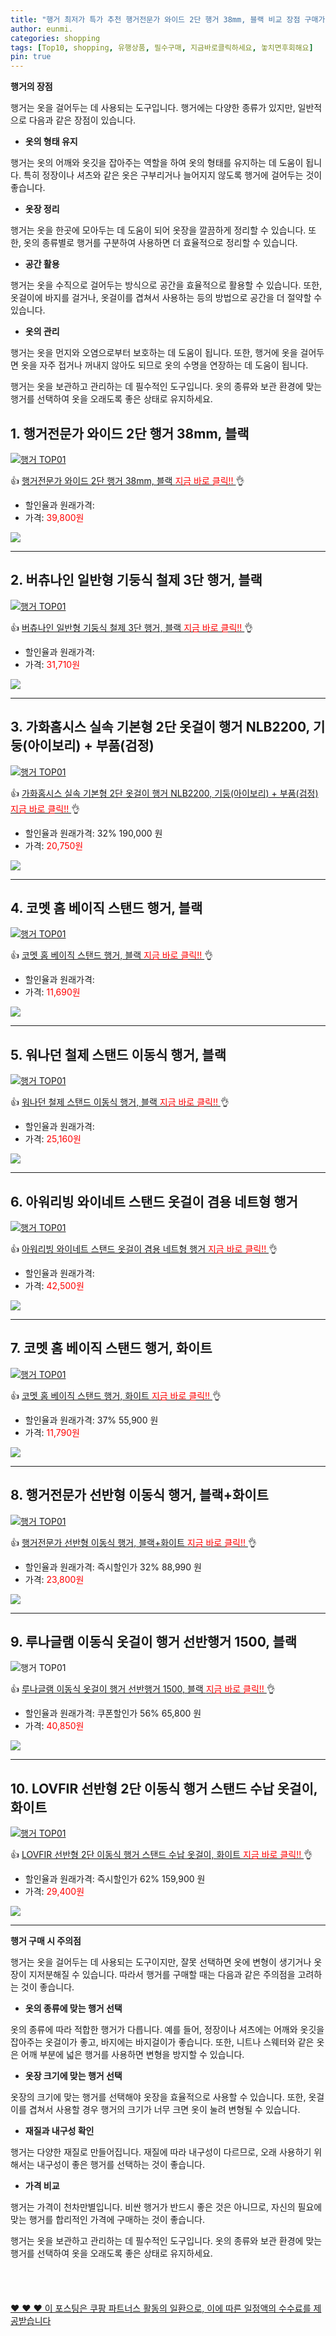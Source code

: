 ```yaml
---
title: "행거 최저가 특가 추천 행거전문가 와이드 2단 행거 38mm, 블랙 비교 장점 구매가이드"
author: eunmi.
categories: shopping
tags: [Top10, shopping, 유행상품, 필수구매, 지금바로클릭하세요, 놓치면후회해요]
pin: true
---
```

**행거의 장점**

행거는 옷을 걸어두는 데 사용되는 도구입니다. 행거에는 다양한 종류가 있지만, 일반적으로 다음과 같은 장점이 있습니다.

* **옷의 형태 유지**

행거는 옷의 어깨와 옷깃을 잡아주는 역할을 하여 옷의 형태를 유지하는 데 도움이 됩니다. 특히 정장이나 셔츠와 같은 옷은 구부리거나 늘어지지 않도록 행거에 걸어두는 것이 좋습니다.

* **옷장 정리**

행거는 옷을 한곳에 모아두는 데 도움이 되어 옷장을 깔끔하게 정리할 수 있습니다. 또한, 옷의 종류별로 행거를 구분하여 사용하면 더 효율적으로 정리할 수 있습니다.

* **공간 활용**

행거는 옷을 수직으로 걸어두는 방식으로 공간을 효율적으로 활용할 수 있습니다. 또한, 옷걸이에 바지를 걸거나, 옷걸이를 겹쳐서 사용하는 등의 방법으로 공간을 더 절약할 수 있습니다.

* **옷의 관리**

행거는 옷을 먼지와 오염으로부터 보호하는 데 도움이 됩니다. 또한, 행거에 옷을 걸어두면 옷을 자주 접거나 꺼내지 않아도 되므로 옷의 수명을 연장하는 데 도움이 됩니다.

행거는 옷을 보관하고 관리하는 데 필수적인 도구입니다. 옷의 종류와 보관 환경에 맞는 행거를 선택하여 옷을 오래도록 좋은 상태로 유지하세요.

   

## 1. 행거전문가 와이드 2단 행거 38mm, 블랙

[![행거 TOP01](https://thumbnail8.coupangcdn.com/thumbnails/remote/230x230ex/image/retail/images/814053951317566-5df40c5f-33f7-4d63-bfc7-4edea9c0d62e.png)](https://link.coupang.com/re/AFFSDP?lptag=AF3617701&subid=GithubCoopas&pageKey=1421638352&traceid=V0-153&itemId=2460242637&vendorItemId=70453761052)


👍 [행거전문가 와이드 2단 행거 38mm, 블랙 <font color=red> 지금 바로 클릭!! </font> ](https://link.coupang.com/re/AFFSDP?lptag=AF3617701&subid=GithubCoopas&pageKey=1421638352&traceid=V0-153&itemId=2460242637&vendorItemId=70453761052) 👌 


- 할인율과 원래가격: 
- 가격: <span style='color:red'>39,800원</span>

[![](/discount_price.png)](https://link.coupang.com/re/AFFSDP?lptag=AF3617701&subid=GithubCoopas&pageKey=1421638352&traceid=V0-153&itemId=2460242637&vendorItemId=70453761052)

---


   

## 2. 버츄나인 일반형 기둥식 철제 3단 행거, 블랙

[![행거 TOP01](https://thumbnail10.coupangcdn.com/thumbnails/remote/230x230ex/image/rs_quotation_api/qcsuid71/3ee15a270c5d49bbb786f88ed0e7004e.jpg)](https://link.coupang.com/re/AFFSDP?lptag=AF3617701&subid=GithubCoopas&pageKey=6098277274&traceid=V0-153&itemId=11410689089&vendorItemId=78686611792)


👍 [버츄나인 일반형 기둥식 철제 3단 행거, 블랙 <font color=red> 지금 바로 클릭!! </font> ](https://link.coupang.com/re/AFFSDP?lptag=AF3617701&subid=GithubCoopas&pageKey=6098277274&traceid=V0-153&itemId=11410689089&vendorItemId=78686611792) 👌 


- 할인율과 원래가격: 
- 가격: <span style='color:red'>31,710원</span>

[![](/discount_price.png)](https://link.coupang.com/re/AFFSDP?lptag=AF3617701&subid=GithubCoopas&pageKey=6098277274&traceid=V0-153&itemId=11410689089&vendorItemId=78686611792)

---


   

## 3. 가화홈시스 실속 기본형 2단 옷걸이 행거 NLB2200, 기둥(아이보리) + 부품(검정)

[![행거 TOP01](https://thumbnail9.coupangcdn.com/thumbnails/remote/230x230ex/image/retail/images/1245130421631895-0ac7707a-aace-42fb-974c-054514d19d9e.jpg)](https://link.coupang.com/re/AFFSDP?lptag=AF3617701&subid=GithubCoopas&pageKey=205424106&traceid=V0-153&itemId=605086165&vendorItemId=4586166287)


👍 [가화홈시스 실속 기본형 2단 옷걸이 행거 NLB2200, 기둥(아이보리) + 부품(검정) <font color=red> 지금 바로 클릭!! </font> ](https://link.coupang.com/re/AFFSDP?lptag=AF3617701&subid=GithubCoopas&pageKey=205424106&traceid=V0-153&itemId=605086165&vendorItemId=4586166287) 👌 


- 할인율과 원래가격: 32%  190,000   원
- 가격: <span style='color:red'>20,750원</span>

[![](/discount_price.png)](https://link.coupang.com/re/AFFSDP?lptag=AF3617701&subid=GithubCoopas&pageKey=205424106&traceid=V0-153&itemId=605086165&vendorItemId=4586166287)

---


   

## 4. 코멧 홈 베이직 스탠드 행거, 블랙

[![행거 TOP01](https://thumbnail10.coupangcdn.com/thumbnails/remote/230x230ex/image/retail/images/1059686086549113-de392205-7672-41ff-a0f7-77c0289ae723.jpg)](https://link.coupang.com/re/AFFSDP?lptag=AF3617701&subid=GithubCoopas&pageKey=1676362802&traceid=V0-153&itemId=2856014459&vendorItemId=85803393820)


👍 [코멧 홈 베이직 스탠드 행거, 블랙 <font color=red> 지금 바로 클릭!! </font> ](https://link.coupang.com/re/AFFSDP?lptag=AF3617701&subid=GithubCoopas&pageKey=1676362802&traceid=V0-153&itemId=2856014459&vendorItemId=85803393820) 👌 


- 할인율과 원래가격: 
- 가격: <span style='color:red'>11,690원</span>

[![](/discount_price.png)](https://link.coupang.com/re/AFFSDP?lptag=AF3617701&subid=GithubCoopas&pageKey=1676362802&traceid=V0-153&itemId=2856014459&vendorItemId=85803393820)

---


   

## 5. 워나던 철제 스탠드 이동식 행거, 블랙

[![행거 TOP01](https://thumbnail9.coupangcdn.com/thumbnails/remote/230x230ex/image/vendor_inventory/b1df/a9914284b7746bb0cb978a139a215c777368d5ec19b99e77651c5d3c894a.png)](https://link.coupang.com/re/AFFSDP?lptag=AF3617701&subid=GithubCoopas&pageKey=7600851672&traceid=V0-153&itemId=20106226148&vendorItemId=86636806356)


👍 [워나던 철제 스탠드 이동식 행거, 블랙 <font color=red> 지금 바로 클릭!! </font> ](https://link.coupang.com/re/AFFSDP?lptag=AF3617701&subid=GithubCoopas&pageKey=7600851672&traceid=V0-153&itemId=20106226148&vendorItemId=86636806356) 👌 


- 할인율과 원래가격: 
- 가격: <span style='color:red'>25,160원</span>

[![](/discount_price.png)](https://link.coupang.com/re/AFFSDP?lptag=AF3617701&subid=GithubCoopas&pageKey=7600851672&traceid=V0-153&itemId=20106226148&vendorItemId=86636806356)

---


   

## 6. 아워리빙 와이네트 스탠드 옷걸이 겸용 네트형 행거

[![행거 TOP01](https://thumbnail6.coupangcdn.com/thumbnails/remote/230x230ex/image/vendor_inventory/a9f6/c6cf67c35f8d5d07ba663a6068166c85a2eef48d50054d5d31dd715eb56b.jpg)](https://link.coupang.com/re/AFFSDP?lptag=AF3617701&subid=GithubCoopas&pageKey=7233280209&traceid=V0-153&itemId=18359486218&vendorItemId=85503236673)


👍 [아워리빙 와이네트 스탠드 옷걸이 겸용 네트형 행거 <font color=red> 지금 바로 클릭!! </font> ](https://link.coupang.com/re/AFFSDP?lptag=AF3617701&subid=GithubCoopas&pageKey=7233280209&traceid=V0-153&itemId=18359486218&vendorItemId=85503236673) 👌 


- 할인율과 원래가격: 
- 가격: <span style='color:red'>42,500원</span>

[![](/discount_price.png)](https://link.coupang.com/re/AFFSDP?lptag=AF3617701&subid=GithubCoopas&pageKey=7233280209&traceid=V0-153&itemId=18359486218&vendorItemId=85503236673)

---


   

## 7. 코멧 홈 베이직 스탠드 행거, 화이트

[![행거 TOP01](https://thumbnail7.coupangcdn.com/thumbnails/remote/230x230ex/image/retail/images/671461059947498-64e368ec-9cf2-471b-8b8d-b5e37300eda5.jpg)](https://link.coupang.com/re/AFFSDP?lptag=AF3617701&subid=GithubCoopas&pageKey=1676362802&traceid=V0-153&itemId=2856014460&vendorItemId=85803393811)


👍 [코멧 홈 베이직 스탠드 행거, 화이트 <font color=red> 지금 바로 클릭!! </font> ](https://link.coupang.com/re/AFFSDP?lptag=AF3617701&subid=GithubCoopas&pageKey=1676362802&traceid=V0-153&itemId=2856014460&vendorItemId=85803393811) 👌 


- 할인율과 원래가격: 37%  55,900   원
- 가격: <span style='color:red'>11,790원</span>

[![](/discount_price.png)](https://link.coupang.com/re/AFFSDP?lptag=AF3617701&subid=GithubCoopas&pageKey=1676362802&traceid=V0-153&itemId=2856014460&vendorItemId=85803393811)

---


   

## 8. 행거전문가 선반형 이동식 행거, 블랙+화이트

[![행거 TOP01](https://thumbnail10.coupangcdn.com/thumbnails/remote/230x230ex/image/retail/images/3669926118764611-0d9f0412-113e-468c-b22e-aa546fc187f7.jpg)](https://link.coupang.com/re/AFFSDP?lptag=AF3617701&subid=GithubCoopas&pageKey=6398938175&traceid=V0-153&itemId=13674953784&vendorItemId=3012791113)


👍 [행거전문가 선반형 이동식 행거, 블랙+화이트 <font color=red> 지금 바로 클릭!! </font> ](https://link.coupang.com/re/AFFSDP?lptag=AF3617701&subid=GithubCoopas&pageKey=6398938175&traceid=V0-153&itemId=13674953784&vendorItemId=3012791113) 👌 


- 할인율과 원래가격: 즉시할인가 32%  88,990   원
- 가격: <span style='color:red'>23,800원</span>

[![](/discount_price.png)](https://link.coupang.com/re/AFFSDP?lptag=AF3617701&subid=GithubCoopas&pageKey=6398938175&traceid=V0-153&itemId=13674953784&vendorItemId=3012791113)

---


   

## 9. 루나글램 이동식 옷걸이 행거 선반행거 1500, 블랙

![행거 TOP01](https://thumbnail6.coupangcdn.com/thumbnails/remote/230x230ex/image/vendor_inventory/ec25/5af7199adce74f2261f1f25f558a1e0729bdc685b25b0d43c003aaa5cab3.JPG)


👍 [루나글램 이동식 옷걸이 행거 선반행거 1500, 블랙 <font color=red> 지금 바로 클릭!! </font> ](https://link.coupang.com/re/AFFSDP?lptag=AF3617701&subid=GithubCoopas&pageKey=7328248587&traceid=V0-153&itemId=16528341843&vendorItemId=83824469773) 👌 


- 할인율과 원래가격: 쿠폰할인가 56%  65,800   원
- 가격: <span style='color:red'>40,850원</span>

[![](/discount_price.png)](https://link.coupang.com/re/AFFSDP?lptag=AF3617701&subid=GithubCoopas&pageKey=7328248587&traceid=V0-153&itemId=16528341843&vendorItemId=83824469773)

---


   

## 10. LOVFIR 선반형 2단 이동식 행거 스탠드 수납 옷걸이, 화이트

[![행거 TOP01](https://thumbnail7.coupangcdn.com/thumbnails/remote/230x230ex/image/vendor_inventory/8b9d/809a47b45e21b7b88a60e8a080f4c98ad455816182f94895bba6e3039b8d.jpg)](https://link.coupang.com/re/AFFSDP?lptag=AF3617701&subid=GithubCoopas&pageKey=7501205875&traceid=V0-153&itemId=19636022563&vendorItemId=87298825248)


👍 [LOVFIR 선반형 2단 이동식 행거 스탠드 수납 옷걸이, 화이트 <font color=red> 지금 바로 클릭!! </font> ](https://link.coupang.com/re/AFFSDP?lptag=AF3617701&subid=GithubCoopas&pageKey=7501205875&traceid=V0-153&itemId=19636022563&vendorItemId=87298825248) 👌 


- 할인율과 원래가격: 즉시할인가 62%  159,900   원
- 가격: <span style='color:red'>29,400원</span>

[![](/discount_price.png)](https://link.coupang.com/re/AFFSDP?lptag=AF3617701&subid=GithubCoopas&pageKey=7501205875&traceid=V0-153&itemId=19636022563&vendorItemId=87298825248)

---
**행거 구매 시 주의점**

행거는 옷을 걸어두는 데 사용되는 도구이지만, 잘못 선택하면 옷에 변형이 생기거나 옷장이 지저분해질 수 있습니다. 따라서 행거를 구매할 때는 다음과 같은 주의점을 고려하는 것이 좋습니다.

* **옷의 종류에 맞는 행거 선택**

옷의 종류에 따라 적합한 행거가 다릅니다. 예를 들어, 정장이나 셔츠에는 어깨와 옷깃을 잡아주는 옷걸이가 좋고, 바지에는 바지걸이가 좋습니다. 또한, 니트나 스웨터와 같은 옷은 어깨 부분에 넓은 행거를 사용하면 변형을 방지할 수 있습니다.

* **옷장 크기에 맞는 행거 선택**

옷장의 크기에 맞는 행거를 선택해야 옷장을 효율적으로 사용할 수 있습니다. 또한, 옷걸이를 겹쳐서 사용할 경우 행거의 크기가 너무 크면 옷이 눌려 변형될 수 있습니다.

* **재질과 내구성 확인**

행거는 다양한 재질로 만들어집니다. 재질에 따라 내구성이 다르므로, 오래 사용하기 위해서는 내구성이 좋은 행거를 선택하는 것이 좋습니다.

* **가격 비교**

행거는 가격이 천차만별입니다. 비싼 행거가 반드시 좋은 것은 아니므로, 자신의 필요에 맞는 행거를 합리적인 가격에 구매하는 것이 좋습니다.

행거는 옷을 보관하고 관리하는 데 필수적인 도구입니다. 옷의 종류와 보관 환경에 맞는 행거를 선택하여 옷을 오래도록 좋은 상태로 유지하세요.<br><br><br><br><br> [ ❤ ❤ ❤ 이 포스팅은 쿠팡 파트너스 활동의 일환으로, 이에 따른 일정액의 수수료를 제공받습니다](https://link.coupang.com/a/bcEFyh)